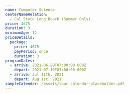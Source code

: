 ```yaml
---
name: Computer Science
centerNameRelation:
  - Cal State Long Beach (Summer Only)
price: 4675
duration: 3
minimumAge: 12
priceDetails:
  package:
    price: 4675
    payPeriod: once
    duration: 3
programDates:
  - arrive: 2021-06-20T07:00:00.000Z
    depart: 2021-07-10T07:00:00.000Z
  - arrive: Jul 11th, 2021
    depart: Aug 1st, 2021
sampleCalendar: /assets/tour-calendar-placeholder.pdf
---
```

